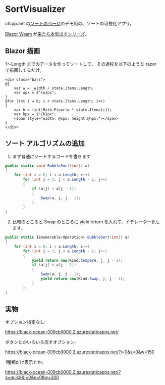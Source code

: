 # SortVisualizer

ufcpp.net の[ソートのページ](https://ufcpp.net/study/algorithm/sort.html)のデモ用の、ソートの可視化アプリ。

[Blazor Wasm](https://learn.microsoft.com/ja-jp/aspnet/core/blazor/hosting-models?view=aspnetcore-6.0) が[来たら本気出すシリーズ](https://github.com/ufcpp/UfcppSample/labels/%E3%81%9D%E3%81%AE%E6%99%82%E3%81%8C%E6%9D%A5%E3%81%9F%E3%82%89%E6%9C%AC%E6%B0%97%E5%87%BA%E3%81%99)。

## Blazor 描画

1～Length までのデータを作ってソートして、
その過程を以下のような razor で描画してるだけ。

```razor
<div class="bars">
@{
    var w = _width / state.Items.Length;
    var wpx = $"{w}px";
}
@for (int i = 0; i < state.Items.Length; i++)
{
    var h = (int)Math.Floor(w * state.Items[i]);
    var hpx = $"{h}px";
    <span style="width: @wpx; height:@hpx;"></span>
}
</div>
```

## ソート アルゴリズムの追加

1. まず普通にソートするコードを書きます

```cs
public static void BubbleSort(int[] a)
{
    for (int i = 0; i < a.Length; i++)
        for (int j = 1; j < a.Length - i; j++)
        {
            if (a[j] < a[j - 1])
            {
                Swap(a, j, j - 1);
            }
        }
}
```

2. 比較のところと Swap のところに yield return を入れて、イテレーター化します。

```cs
public static IEnumerable<Operation> BubbleSort(int[] a)
{
    for (int i = 0; i < a.Length; i++)
        for (int j = 1; j < a.Length - i; j++)
        {
            yield return new(Kind.Compare, j, j - 1);
            if (a[j] < a[j - 1])
            {
                Swap(a, j, j - 1);
                yield return new(Kind.Swap, j, j - 1);
            }
        }
}
```

## 実物

オプション指定なし:

https://black-ocean-009cb0000.2.azurestaticapps.net/

ボタンとかいろいろ消すオプション:

https://black-ocean-009cb0000.2.azurestaticapps.net/?i=0&s=0&w=150

1種類だけ表示とか:

https://black-ocean-009cb0000.2.azurestaticapps.net/?a=quick&i=0&s=0&w=300
